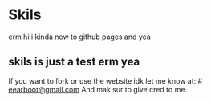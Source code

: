 # Skils
erm hi
i kinda new to github pages and yea


## skils is just a test erm yea
If you want to fork or use the website idk
let me know at: # eearboot@gmail.com
And mak sur to give cred to me.
